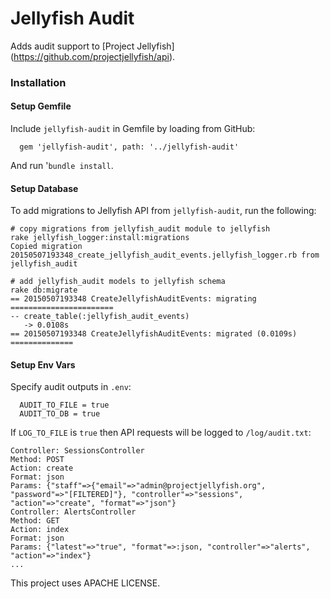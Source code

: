 Jellyfish Audit
=======
Adds audit support to [Project Jellyfish] (https://github.com/projectjellyfish/api).

### Installation

#### Setup Gemfile
Include `jellyfish-audit` in Gemfile by loading from GitHub:
```
  gem 'jellyfish-audit', path: '../jellyfish-audit'
```
And run '`bundle install`.

#### Setup Database
To add migrations to Jellyfish API from `jellyfish-audit`, run the following:
```shell
# copy migrations from jellyfish_audit module to jellyfish
rake jellyfish_logger:install:migrations
Copied migration 20150507193348_create_jellyfish_audit_events.jellyfish_logger.rb from jellyfish_audit

# add jellyfish_audit models to jellyfish schema
rake db:migrate
== 20150507193348 CreateJellyfishAuditEvents: migrating =======================
-- create_table(:jellyfish_audit_events)
   -> 0.0108s
== 20150507193348 CreateJellyfishAuditEvents: migrated (0.0109s) ==============
```

#### Setup Env Vars

Specify audit outputs in `.env`:
```
  AUDIT_TO_FILE = true
  AUDIT_TO_DB = true
```

If `LOG_TO_FILE` is `true` then API requests will be logged to `/log/audit.txt`: 
```
Controller: SessionsController
Method: POST
Action: create
Format: json
Params: {"staff"=>{"email"=>"admin@projectjellyfish.org", "password"=>"[FILTERED]"}, "controller"=>"sessions", "action"=>"create", "format"=>"json"}
Controller: AlertsController
Method: GET
Action: index
Format: json
Params: {"latest"=>"true", "format"=>:json, "controller"=>"alerts", "action"=>"index"}
...
```

This project uses APACHE LICENSE.